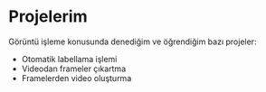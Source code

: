 # Projelerim

Görüntü işleme konusunda denediğim ve öğrendiğim bazı projeler:

- Otomatik labellama işlemi
- Videodan frameler çıkartma
- Framelerden video oluşturma
